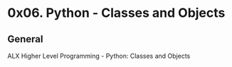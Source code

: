 # 0x06. Python - Classes and Objects #

## General

ALX Higher Level Programming - Python: Classes and Objects
